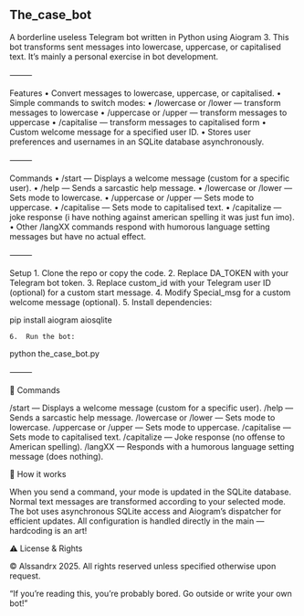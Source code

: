 
## The_case_bot

A borderline useless Telegram bot written in Python using Aiogram 3. This bot transforms sent messages into lowercase, uppercase, or capitalised text. It’s mainly a personal exercise in bot development.

⸻

Features
	•	Convert messages to lowercase, uppercase, or capitalised.
	•	Simple commands to switch modes:
	•	/lowercase or /lower — transform messages to lowercase
	•	/uppercase or /upper — transform messages to uppercase
	•	/capitalise — transform messages to capitalised form
	•	Custom welcome message for a specified user ID.
	•	Stores user preferences and usernames in an SQLite database asynchronously.

⸻

Commands
	•	/start — Displays a welcome message (custom for a specific user).
	•	/help — Sends a sarcastic help message.
	•	/lowercase or /lower — Sets mode to lowercase.
	•	/uppercase or /upper — Sets mode to uppercase.
	•	/capitalise — Sets mode to capitalised text.
  •	/capitalize — joke response (i have nothing against american spelling it was just fun imo).
	•	Other /langXX commands respond with humorous language setting messages but have no actual effect.

⸻

Setup
	1.	Clone the repo or copy the code.
	2.	Replace DA_TOKEN with your Telegram bot token.
	3.	Replace custom_id with your Telegram user ID (optional) for a custom start message.
	4.	Modify Special_msg for a custom welcome message (optional).
	5.	Install dependencies:

pip install aiogram aiosqlite


	6.	Run the bot:

python the_case_bot.py



⸻

🤖 Commands

/start — Displays a welcome message (custom for a specific user).
/help — Sends a sarcastic help message.
/lowercase or /lower — Sets mode to lowercase.
/uppercase or /upper — Sets mode to uppercase.
/capitalise — Sets mode to capitalised text.
/capitalize — Joke response (no offense to American spelling).
/langXX — Responds with a humorous language setting message (does nothing).

🧠 How it works

When you send a command, your mode is updated in the SQLite database.
Normal text messages are transformed according to your selected mode.
The bot uses asynchronous SQLite access and Aiogram’s dispatcher for efficient updates.
All configuration is handled directly in the main — hardcoding is an art!

⚠️ License & Rights

© Alssandrx 2025. All rights reserved unless specified otherwise upon request.

“If you’re reading this, you’re probably bored. Go outside or write your own bot!”
